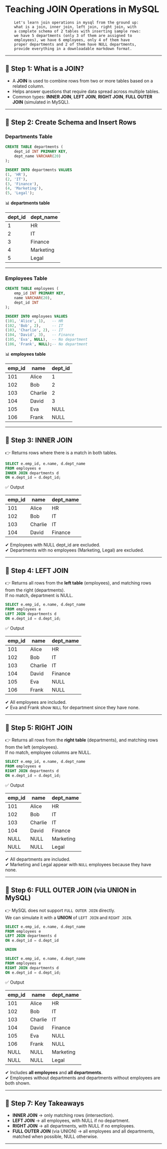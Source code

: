 

# Teaching JOIN Operations in MySQL

		Let's learn join operations in mysql from the ground up: 
		what is a join, inner join, left join, right join, with 
		a complete schema of 2 tables with inserting sample rows:  
		we have 5 departments (only 3 of them are assigned to 
		employees), we have 6 employees, only 4 of them have 
		proper departments and 2 of them have NULL departments, 
		provide everything in a downloadable markdown format. 
---

## 📑 Step 1: What is a JOIN?

- A **JOIN** is used to combine rows from two or more tables based on a related column.  
- Helps answer questions that require data spread across multiple tables.  
- Common types: **INNER JOIN**, **LEFT JOIN**, **RIGHT JOIN**, **FULL OUTER JOIN** (simulated in MySQL).  

---

## 📑 Step 2: Create Schema and Insert Rows

### Departments Table
```sql
CREATE TABLE departments (
    dept_id INT PRIMARY KEY,
    dept_name VARCHAR(20)
);

INSERT INTO departments VALUES
(1, 'HR'),
(2, 'IT'),
(3, 'Finance'),
(4, 'Marketing'),
(5, 'Legal');
```

📊 **departments table**

| dept_id | dept_name |
|---------|-----------|
| 1       | HR        |
| 2       | IT        |
| 3       | Finance   |
| 4       | Marketing |
| 5       | Legal     |

---

### Employees Table
```sql
CREATE TABLE employees (
    emp_id INT PRIMARY KEY,
    name VARCHAR(20),
    dept_id INT
);

INSERT INTO employees VALUES
(101, 'Alice', 1),   -- HR
(102, 'Bob', 2),     -- IT
(103, 'Charlie', 2), -- IT
(104, 'David', 3),   -- Finance
(105, 'Eva', NULL),  -- No department
(106, 'Frank', NULL);-- No department
```

📊 **employees table**

| emp_id | name    | dept_id |
|--------|---------|---------|
| 101    | Alice   | 1       |
| 102    | Bob     | 2       |
| 103    | Charlie | 2       |
| 104    | David   | 3       |
| 105    | Eva     | NULL    |
| 106    | Frank   | NULL    |

---

## 📑 Step 3: INNER JOIN

👉 Returns rows where there is a match in both tables.

```sql
SELECT e.emp_id, e.name, d.dept_name
FROM employees e
INNER JOIN departments d
ON e.dept_id = d.dept_id;
```

✅ Output

| emp_id | name    | dept_name |
|--------|---------|-----------|
| 101    | Alice   | HR        |
| 102    | Bob     | IT        |
| 103    | Charlie | IT        |
| 104    | David   | Finance   |

✔ Employees with NULL dept_id are excluded.  
✔ Departments with no employees (Marketing, Legal) are excluded.  

---

## 📑 Step 4: LEFT JOIN

👉 Returns all rows from the **left table** (employees), and matching rows from the right (departments).  
If no match, department is NULL.

```sql
SELECT e.emp_id, e.name, d.dept_name
FROM employees e
LEFT JOIN departments d
ON e.dept_id = d.dept_id;
```

✅ Output

| emp_id | name    | dept_name |
|--------|---------|-----------|
| 101    | Alice   | HR        |
| 102    | Bob     | IT        |
| 103    | Charlie | IT        |
| 104    | David   | Finance   |
| 105    | Eva     | NULL      |
| 106    | Frank   | NULL      |

✔ All employees are included.  
✔ Eva and Frank show `NULL` for department since they have none.  

---

## 📑 Step 5: RIGHT JOIN

👉 Returns all rows from the **right table** (departments), and matching rows from the left (employees).  
If no match, employee columns are NULL.

```sql
SELECT e.emp_id, e.name, d.dept_name
FROM employees e
RIGHT JOIN departments d
ON e.dept_id = d.dept_id;
```

✅ Output

| emp_id | name    | dept_name |
|--------|---------|-----------|
| 101    | Alice   | HR        |
| 102    | Bob     | IT        |
| 103    | Charlie | IT        |
| 104    | David   | Finance   |
| NULL   | NULL    | Marketing |
| NULL   | NULL    | Legal     |

✔ All departments are included.  
✔ Marketing and Legal appear with `NULL` employees because they have none.  

---

## 📑 Step 6: FULL OUTER JOIN (via UNION in MySQL)

👉 MySQL does not support `FULL OUTER JOIN` directly.  
We can simulate it with a **UNION** of `LEFT JOIN` and `RIGHT JOIN`.  

```sql
SELECT e.emp_id, e.name, d.dept_name
FROM employees e
LEFT JOIN departments d
ON e.dept_id = d.dept_id

UNION

SELECT e.emp_id, e.name, d.dept_name
FROM employees e
RIGHT JOIN departments d
ON e.dept_id = d.dept_id;
```

✅ Output

| emp_id | name    | dept_name |
|--------|---------|-----------|
| 101    | Alice   | HR        |
| 102    | Bob     | IT        |
| 103    | Charlie | IT        |
| 104    | David   | Finance   |
| 105    | Eva     | NULL      |
| 106    | Frank   | NULL      |
| NULL   | NULL    | Marketing |
| NULL   | NULL    | Legal     |

✔ Includes **all employees** and **all departments**.  
✔ Employees without departments and departments without employees are both shown.  

---

## 📑 Step 7: Key Takeaways

- **INNER JOIN** → only matching rows (intersection).  
- **LEFT JOIN** → all employees, with NULL if no department.  
- **RIGHT JOIN** → all departments, with NULL if no employees.  
- **FULL OUTER JOIN** (via UNION) → all employees and all departments, matched when possible, NULL otherwise.  

---

